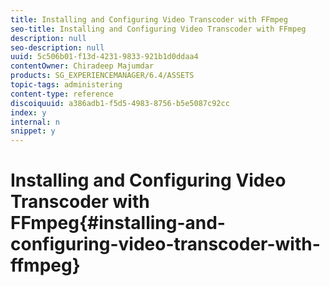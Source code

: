```yaml
---
title: Installing and Configuring Video Transcoder with FFmpeg
seo-title: Installing and Configuring Video Transcoder with FFmpeg
description: null
seo-description: null
uuid: 5c506b01-f13d-4231-9833-921b1d0ddaa4
contentOwner: Chiradeep Majumdar
products: SG_EXPERIENCEMANAGER/6.4/ASSETS
topic-tags: administering
content-type: reference
discoiquuid: a386adb1-f5d5-4983-8756-b5e5087c92cc
index: y
internal: n
snippet: y
---
```


# Installing and Configuring Video Transcoder with FFmpeg{#installing-and-configuring-video-transcoder-with-ffmpeg}

##

